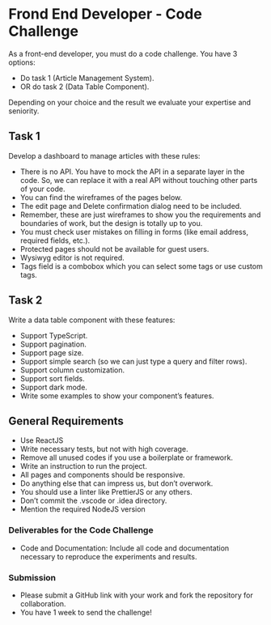 # Frond End Developer - Code Challenge

As a front-end developer, you must do a code challenge. You have 3 options:

- Do task 1 (Article Management System).
- OR do task 2 (Data Table Component).

Depending on your choice and the result we evaluate your expertise and seniority.

## Task 1

Develop a dashboard to manage articles with these rules:

- There is no API. You have to mock the API in a separate layer in the code. So, we can replace it with a real API without touching other parts of your code.
- You can find the wireframes of the pages below.
- The edit page and Delete confirmation dialog need to be included.
- Remember, these are just wireframes to show you the requirements and boundaries of work, but the design is totally up to you.
- You must check user mistakes on filling in forms (like email address, required fields, etc.).
- Protected pages should not be available for guest users.
- Wysiwyg editor is not required.
- Tags field is a combobox which you can select some tags or use custom tags.

## Task 2

Write a data table component with these features:

- Support TypeScript.
- Support pagination.
- Support page size.
- Support simple search (so we can just type a query and filter rows).
- Support column customization.
- Support sort fields.
- Support dark mode.
- Write some examples to show your component’s features.

## General Requirements

- Use ReactJS
- Write necessary tests, but not with high coverage.
- Remove all unused codes if you use a boilerplate or framework.
- Write an instruction to run the project.
- All pages and components should be responsive.
- Do anything else that can impress us, but don’t overwork.
- You should use a linter like PrettierJS or any others.
- Don’t commit the .vscode or .idea directory.
- Mention the required NodeJS version
  
### Deliverables for the Code Challenge
- Code and Documentation: Include all code and documentation necessary to reproduce the experiments and results.
  
### Submission
- Please submit a GitHub link with your work and fork the repository for collaboration.
- You have 1 week to send the challenge!
